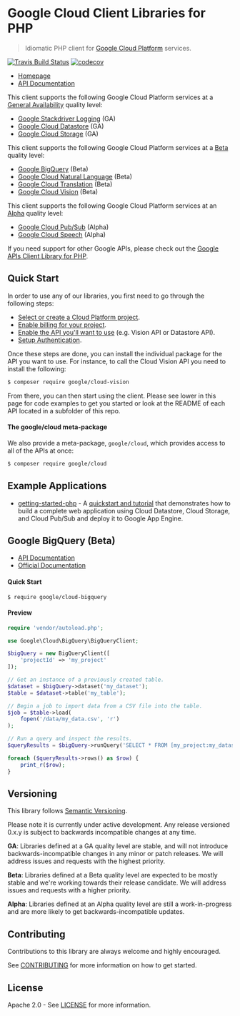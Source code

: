 # Google Cloud Client Libraries for PHP
> Idiomatic PHP client for [Google Cloud Platform](https://cloud.google.com/) services.

[![Travis Build Status](https://travis-ci.org/GoogleCloudPlatform/google-cloud-php.svg?branch=master)](https://travis-ci.org/GoogleCloudPlatform/google-cloud-php/) [![codecov](https://codecov.io/gh/googlecloudplatform/google-cloud-php/branch/master/graph/badge.svg)](https://codecov.io/gh/googlecloudplatform/google-cloud-php)

* [Homepage](http://googlecloudplatform.github.io/google-cloud-php)
* [API Documentation](http://googlecloudplatform.github.io/google-cloud-php/#/docs)

This client supports the following Google Cloud Platform services at a [General Availability](#versioning) quality level:
* [Google Stackdriver Logging](#google-stackdriver-logging-ga) (GA)
* [Google Cloud Datastore](#google-cloud-datastore-ga) (GA)
* [Google Cloud Storage](#google-cloud-storage-ga) (GA)

This client supports the following Google Cloud Platform services at a [Beta](#versioning) quality level:

* [Google BigQuery](#google-bigquery-beta) (Beta)
* [Google Cloud Natural Language](#google-cloud-natural-language-beta) (Beta)
* [Google Cloud Translation](#google-cloud-translation-beta) (Beta)
* [Google Cloud Vision](#google-cloud-vision-beta) (Beta)

This client supports the following Google Cloud Platform services at an [Alpha](#versioning) quality level:
* [Google Cloud Pub/Sub](#google-cloud-pubsub-alpha) (Alpha)
* [Google Cloud Speech](#google-cloud-speech-alpha) (Alpha)

If you need support for other Google APIs, please check out the [Google APIs Client Library for PHP](https://github.com/google/google-api-php-client).

## Quick Start
In order to use any of our libraries, you first need to go through the following steps:

* [Select or create a Cloud Platform project](https://console.cloud.google.com/project).
* [Enable billing for your project](https://support.google.com/cloud/answer/6293499#enable-billing).
* [Enable the API you'll want to use](https://console.cloud.google.com/apis/library) (e.g. Vision API or Datastore API).
* [Setup Authentication]().

Once these steps are done, you can install the individual package for the API you want to use. For instance, to call the Cloud Vision API you need to install the following:

```sh
$ composer require google/cloud-vision
```

From there, you can then start using the client. Please see lower in this page for code examples to get you started or look at the README of each API located in a subfolder of this repo.

#### The google/cloud meta-package
We also provide a meta-package, `google/cloud`, which provides access to all of the APIs at once:

```sh
$ composer require google/cloud
```

## Example Applications

* [getting-started-php](https://github.com/GoogleCloudPlatform/getting-started-php/) -
  A [quickstart and tutorial](https://cloud.google.com/php/) that demonstrates how to build a complete web 
  application using Cloud Datastore, Cloud Storage, and Cloud Pub/Sub and deploy it to Google App Engine.

## Google BigQuery (Beta)

- [API Documentation](http://googlecloudplatform.github.io/google-cloud-php/#/docs/latest/bigquery/bigqueryclient)
- [Official Documentation](https://cloud.google.com/bigquery/docs)

#### Quick Start
```
$ require google/cloud-bigquery
```

#### Preview

```php
require 'vendor/autoload.php';

use Google\Cloud\BigQuery\BigQueryClient;

$bigQuery = new BigQueryClient([
    'projectId' => 'my_project'
]);

// Get an instance of a previously created table.
$dataset = $bigQuery->dataset('my_dataset');
$table = $dataset->table('my_table');

// Begin a job to import data from a CSV file into the table.
$job = $table->load(
    fopen('/data/my_data.csv', 'r')
);

// Run a query and inspect the results.
$queryResults = $bigQuery->runQuery('SELECT * FROM [my_project:my_dataset.my_table]');

foreach ($queryResults->rows() as $row) {
    print_r($row);
}
```

## Versioning

This library follows [Semantic Versioning](http://semver.org/).

Please note it is currently under active development. Any release versioned
0.x.y is subject to backwards incompatible changes at any time.

**GA**: Libraries defined at a GA quality level are stable, and will not
introduce backwards-incompatible changes in any minor or patch releases. We will
address issues and requests with the highest priority.

**Beta**: Libraries defined at a Beta quality level are expected to be mostly
stable and we're working towards their release candidate. We will address issues
and requests with a higher priority.

**Alpha**: Libraries defined at an Alpha quality level are still a
work-in-progress and are more likely to get backwards-incompatible updates.

## Contributing

Contributions to this library are always welcome and highly encouraged.

See [CONTRIBUTING](CONTRIBUTING.md) for more information on how to get started.

## License

Apache 2.0 - See [LICENSE](LICENSE) for more information.

